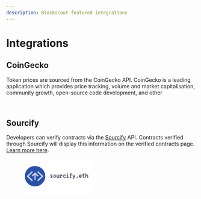 ```yaml
---
description: Blockscout featured integrations
---
```


# Integrations

## CoinGecko

Token prices are sourced from the CoinGecko API. CoinGecko is a leading application which provides price tracking, volume and market capitalisation, community growth, open-source code development, and other&#x20;

<figure><img src="../.gitbook/assets/CG (1).png" alt="" width="188"><figcaption></figcaption></figure>

## Sourcify&#x20;

Developers can verify contracts via the [Sourcify](https://sourcify.dev/) API. Contracts verified through Sourcify will display this information on the verified contracts page. [Learn more here](../for-users/verifying-a-smart-contract/contracts-verification-via-sourcify.md).

<figure><img src="../.gitbook/assets/sourcify.eth.png" alt="" width="188"><figcaption></figcaption></figure>



